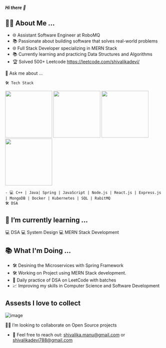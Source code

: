 ##### Hi there 👋

<!--
**shivalikadevi/shivalikadevi** is a ✨ _special_ ✨ repository because its `README.md` (this file) appears on your GitHub profile.

Here are some ideas to get you started:
- 🔭 I’m currently working on ...
- 🌱 I’m currently learning ...
- 👯 I’m looking to collaborate on ...
- 🤔 I’m looking for help with ...
- 💬 Ask me about ...
- 📫 How to reach me: ...
- 😄 Pronouns: ...
- ⚡ Fun fact: ...
-->
  ## 👨‍💻 About Me ...

  
- 🌐 Assistant Software Engineer at RoboMQ
- 📚 Passionate about building software that solves real-world problems
- 🌐 Full Stack Developer specializing in MERN Stack
- 📚 Currently learning and practicing Data Structures and Algorithms
- 🏆 Solved 500+ Leetcode  https://leetcode.com/shivalikadevi/




💬 Ask me about ...




    🛠️ Tech Stack


<img src="https://github.com/shivalikadevi/shivalikadevi/assets/59412482/715d499a-45ac-47e7-bd03-3b886158fad1" width="150" height="150">

<img src="https://github.com/shivalikadevi/shivalikadevi/assets/59412482/0d54f7bd-5bc6-4a9d-8e6f-e7d52ab6744d" width="150" height="150">

<img src="https://github.com/shivalikadevi/shivalikadevi/assets/59412482/f5001934-41dd-4e81-a00a-1f8be141d58e" width="150" height="150">

<img src="https://github.com/shivalikadevi/shivalikadevi/assets/59412482/99309bfc-6b4d-4018-b241-e58fee88432e" width="150" height="150">






    - 💻 C++ | Java| Spring | JavaScript | Node.js | React.js | Express.js | MongoDB | Docker | Kubernetes | SQL | RabitMQ
    🛠️ DSA

## 🌱 I’m currently learning ...



  💻 DSA 
  💻 System Design
  💻 MERN Stack Development 

    
## 📚 What I'm Doing ...



- 🛠️ Desining the Microservices with Spring Framework 
- 🛠️ Working on Project using MERN Stack development.
- 📘 Daily practice of DSA on LeetCode with batches
- 📈 Improving my skills in Computer Science and Software Development


## Assests I love to collect 
![image](https://github.com/shivalikadevi/shivalikadevi/assets/59412482/ae4d8f44-0b75-4c6e-ad8b-a0cc709eba54)


 🤝👯 I’m looking to collaborate on  Open Source projects

- 📧 Feel free to reach out: shivalika.manu@gmail.com or shivalikadevi788@gmail.com


